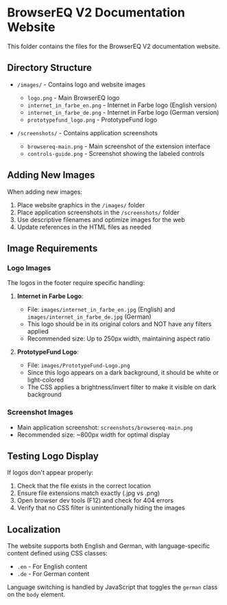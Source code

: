 # BrowserEQ V2 Documentation Website

This folder contains the files for the BrowserEQ V2 documentation website.

## Directory Structure

- `/images/` - Contains logo and website images
  - `logo.png` - Main BrowserEQ logo
  - `internet_in_farbe_en.png` - Internet in Farbe logo (English version)
  - `internet_in_farbe_de.png` - Internet in Farbe logo (German version)
  - `prototypefund_logo.png` - PrototypeFund logo
  
- `/screenshots/` - Contains application screenshots
  - `browsereq-main.png` - Main screenshot of the extension interface
  - `controls-guide.png` - Screenshot showing the labeled controls

## Adding New Images

When adding new images:

1. Place website graphics in the `/images/` folder
2. Place application screenshots in the `/screenshots/` folder
3. Use descriptive filenames and optimize images for the web
4. Update references in the HTML files as needed

## Image Requirements

### Logo Images
The logos in the footer require specific handling:

1. **Internet in Farbe Logo**:
   - File: `images/internet_in_farbe_en.jpg` (English) and `images/internet_in_farbe_de.jpg` (German)
   - This logo should be in its original colors and NOT have any filters applied
   - Recommended size: Up to 250px width, maintaining aspect ratio

2. **PrototypeFund Logo**:
   - File: `images/PrototypeFund-Logo.png`
   - Since this logo appears on a dark background, it should be white or light-colored
   - The CSS applies a brightness/invert filter to make it visible on dark background

### Screenshot Images
- Main application screenshot: `screenshots/browsereq-main.png`
- Recommended size: ~800px width for optimal display

## Testing Logo Display
If logos don't appear properly:

1. Check that the file exists in the correct location
2. Ensure file extensions match exactly (.jpg vs .png)
3. Open browser dev tools (F12) and check for 404 errors
4. Verify that no CSS filter is unintentionally hiding the images

## Localization

The website supports both English and German, with language-specific content defined using CSS classes:

- `.en` - For English content
- `.de` - For German content

Language switching is handled by JavaScript that toggles the `german` class on the `body` element.
